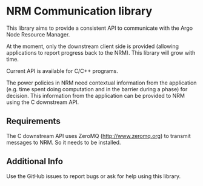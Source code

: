 # NRM Communication library

This library aims to provide a consistent API to communicate with the Argo Node
Resource Manager.

At the moment, only the downstream client side is provided (allowing
applications to report progress back to the NRM). This library will grow with
time.

Current API is available for C/C++ programs.

The power policies in NRM need contextual information from the application
(e.g. time spent doing computation and in the barrier during a phase) for
decision. This information from the application can be provided to NRM using
the C downstream API.

## Requirements

The C downstream API uses ZeroMQ (http://www.zeromq.org) to transmit messages
to NRM. So it needs to be installed.

## Additional Info

Use the GitHub issues to report bugs or ask for help using this library.
